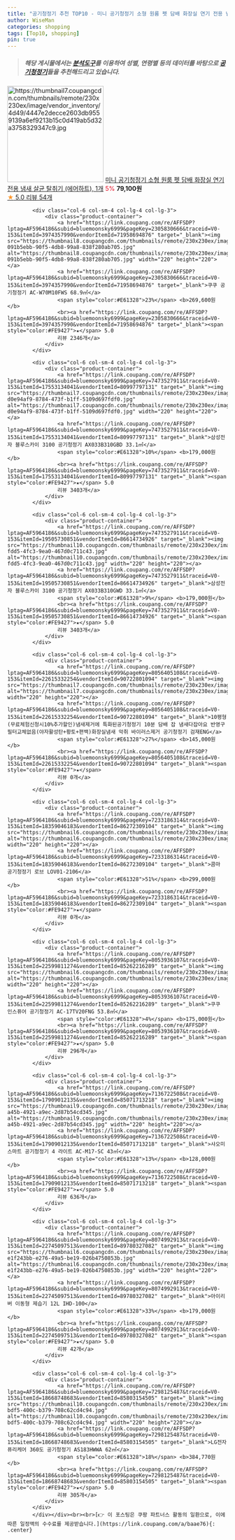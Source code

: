 ```yaml
---
title: "공기청정기 추천 TOP10 - 미니 공기청정기 소형 원룸 펫 담배 화장실 연기 전용 냄새 살균 탈취기 (에어하트), 1개"
author: WiseMan
categories: shopping
tags: [Top10, shopping]
pin: true
---
```


> ##### 해당 게시물에서는 [**분석도구**](https://itemscout.io/)를 이용하여 **성별**, **연령별** 등의 데이터를 바탕으로 [**공기청정기**](https://link.coupang.com/a/baae76)들을 추천해드리고 있습니다.
<div class="container"><div class="row">
            <div class="col-6 col-sm-4 col-lg-4 col-lg-3">
                <div class="product-container">
                    <a href="https://link.coupang.com/re/AFFSDP?lptag=AF5964186&subid=bluemoonsky6999&pageKey=8068450455&traceid=V0-153&itemId=22700253567&vendorItemId=89735873345" target="_blank"><img src="https://thumbnail7.coupangcdn.com/thumbnails/remote/230x230ex/image/vendor_inventory/4d49/4447e2decce2603db9559139a6ef9213b15c0d419ab5d32a3758329347c9.jpg" alt="https://thumbnail7.coupangcdn.com/thumbnails/remote/230x230ex/image/vendor_inventory/4d49/4447e2decce2603db9559139a6ef9213b15c0d419ab5d32a3758329347c9.jpg" width="220" height="220"></a>
                    <a href="https://link.coupang.com/re/AFFSDP?lptag=AF5964186&subid=bluemoonsky6999&pageKey=8068450455&traceid=V0-153&itemId=22700253567&vendorItemId=89735873345" target="_blank">미니 공기청정기 소형 원룸 펫 담배 화장실 연기 전용 냄새 살균 탈취기 (에어하트), 1개</a>
                    <span style="color:#E61328">5%</span> <b>79,100원</b>
                    <br><a href="https://link.coupang.com/re/AFFSDP?lptag=AF5964186&subid=bluemoonsky6999&pageKey=8068450455&traceid=V0-153&itemId=22700253567&vendorItemId=89735873345" target="_blank"><span style="color:#FE9427">★</span> 5.0
                    리뷰 54개</a>
                </div>
            </div>
            
            <div class="col-6 col-sm-4 col-lg-4 col-lg-3">
                <div class="product-container">
                    <a href="https://link.coupang.com/re/AFFSDP?lptag=AF5964186&subid=bluemoonsky6999&pageKey=2305830666&traceid=V0-153&itemId=3974357990&vendorItemId=71958694876" target="_blank"><img src="https://thumbnail8.coupangcdn.com/thumbnails/remote/230x230ex/image/retail/images/2442179130084885-091b5ebb-90f5-4db8-99a8-838f280ab705.jpg" alt="https://thumbnail8.coupangcdn.com/thumbnails/remote/230x230ex/image/retail/images/2442179130084885-091b5ebb-90f5-4db8-99a8-838f280ab705.jpg" width="220" height="220"></a>
                    <a href="https://link.coupang.com/re/AFFSDP?lptag=AF5964186&subid=bluemoonsky6999&pageKey=2305830666&traceid=V0-153&itemId=3974357990&vendorItemId=71958694876" target="_blank">쿠쿠 공기청정기 AC-W70M10FWS 68.9㎡</a>
                    <span style="color:#E61328">23%</span> <b>269,600원</b>
                    <br><a href="https://link.coupang.com/re/AFFSDP?lptag=AF5964186&subid=bluemoonsky6999&pageKey=2305830666&traceid=V0-153&itemId=3974357990&vendorItemId=71958694876" target="_blank"><span style="color:#FE9427">★</span> 5.0
                    리뷰 2346개</a>
                </div>
            </div>
            
            <div class="col-6 col-sm-4 col-lg-4 col-lg-3">
                <div class="product-container">
                    <a href="https://link.coupang.com/re/AFFSDP?lptag=AF5964186&subid=bluemoonsky6999&pageKey=7473527911&traceid=V0-153&itemId=17553134041&vendorItemId=80997797131" target="_blank"><img src="https://thumbnail7.coupangcdn.com/thumbnails/remote/230x230ex/image/retail/images/2978621877215271-d0e94af9-8784-473f-b1ff-5109d697fdf0.jpg" alt="https://thumbnail7.coupangcdn.com/thumbnails/remote/230x230ex/image/retail/images/2978621877215271-d0e94af9-8784-473f-b1ff-5109d697fdf0.jpg" width="220" height="220"></a>
                    <a href="https://link.coupang.com/re/AFFSDP?lptag=AF5964186&subid=bluemoonsky6999&pageKey=7473527911&traceid=V0-153&itemId=17553134041&vendorItemId=80997797131" target="_blank">삼성전자 블루스카이 3100 공기청정기 AX033B310GBD 33.1㎡</a>
                    <span style="color:#E61328">10%</span> <b>179,000원</b>
                    <br><a href="https://link.coupang.com/re/AFFSDP?lptag=AF5964186&subid=bluemoonsky6999&pageKey=7473527911&traceid=V0-153&itemId=17553134041&vendorItemId=80997797131" target="_blank"><span style="color:#FE9427">★</span> 5.0
                    리뷰 3403개</a>
                </div>
            </div>
            
            <div class="col-6 col-sm-4 col-lg-4 col-lg-3">
                <div class="product-container">
                    <a href="https://link.coupang.com/re/AFFSDP?lptag=AF5964186&subid=bluemoonsky6999&pageKey=7473527911&traceid=V0-153&itemId=19505730851&vendorItemId=86614734926" target="_blank"><img src="https://thumbnail10.coupangcdn.com/thumbnails/remote/230x230ex/image/retail/images/2023/07/18/14/8/2e4855de-fdd5-4fc3-9ea0-467d0c711c43.jpg" alt="https://thumbnail10.coupangcdn.com/thumbnails/remote/230x230ex/image/retail/images/2023/07/18/14/8/2e4855de-fdd5-4fc3-9ea0-467d0c711c43.jpg" width="220" height="220"></a>
                    <a href="https://link.coupang.com/re/AFFSDP?lptag=AF5964186&subid=bluemoonsky6999&pageKey=7473527911&traceid=V0-153&itemId=19505730851&vendorItemId=86614734926" target="_blank">삼성전자 블루스카이 3100 공기청정기 AX033B310GWD 33.1㎡</a>
                    <span style="color:#E61328">9%</span> <b>179,000원</b>
                    <br><a href="https://link.coupang.com/re/AFFSDP?lptag=AF5964186&subid=bluemoonsky6999&pageKey=7473527911&traceid=V0-153&itemId=19505730851&vendorItemId=86614734926" target="_blank"><span style="color:#FE9427">★</span> 5.0
                    리뷰 3403개</a>
                </div>
            </div>
            
            <div class="col-6 col-sm-4 col-lg-4 col-lg-3">
                <div class="product-container">
                    <a href="https://link.coupang.com/re/AFFSDP?lptag=AF5964186&subid=bluemoonsky6999&pageKey=8056405108&traceid=V0-153&itemId=22615332254&vendorItemId=90722801094" target="_blank"><img src="https://thumbnail7.coupangcdn.com/thumbnails/remote/230x230ex/image/vendor_inventory/a32f/a06715408735a182d7316d6fa68e471e2f7f8cb9c03e75e4c855afc51e95.jpg" alt="https://thumbnail7.coupangcdn.com/thumbnails/remote/230x230ex/image/vendor_inventory/a32f/a06715408735a182d7316d6fa68e471e2f7f8cb9c03e75e4c855afc51e95.jpg" width="220" height="220"></a>
                    <a href="https://link.coupang.com/re/AFFSDP?lptag=AF5964186&subid=bluemoonsky6999&pageKey=8056405108&traceid=V0-153&itemId=22615332254&vendorItemId=90722801094" target="_blank">10평형(무료체험신청시10%추가할인)냄새제거에 특화된공기청정기 10분 담배 잡 냄새다잡아요 반영구필터교체없음(야자활성탄+황토+편백)화장실냄새 악취 바이러스제거 공기청정기 검재ENG</a>
                    <span style="color:#E61328">27%</span> <b>145,000원</b>
                    <br><a href="https://link.coupang.com/re/AFFSDP?lptag=AF5964186&subid=bluemoonsky6999&pageKey=8056405108&traceid=V0-153&itemId=22615332254&vendorItemId=90722801094" target="_blank"><span style="color:#FE9427">★</span> 
                    리뷰 0개</a>
                </div>
            </div>
            
            <div class="col-6 col-sm-4 col-lg-4 col-lg-3">
                <div class="product-container">
                    <a href="https://link.coupang.com/re/AFFSDP?lptag=AF5964186&subid=bluemoonsky6999&pageKey=7233186314&traceid=V0-153&itemId=18359046183&vendorItemId=86272309104" target="_blank"><img src="https://thumbnail6.coupangcdn.com/thumbnails/remote/230x230ex/image/vendor_inventory/1e49/fe535fa680123144936003570361c0de5402a18c357bbbbe47aa4aeb52a3.png" alt="https://thumbnail6.coupangcdn.com/thumbnails/remote/230x230ex/image/vendor_inventory/1e49/fe535fa680123144936003570361c0de5402a18c357bbbbe47aa4aeb52a3.png" width="220" height="220"></a>
                    <a href="https://link.coupang.com/re/AFFSDP?lptag=AF5964186&subid=bluemoonsky6999&pageKey=7233186314&traceid=V0-153&itemId=18359046183&vendorItemId=86272309104" target="_blank">콤마 공기청정기 로브 LOV01-2106</a>
                    <span style="color:#E61328">51%</span> <b>299,000원</b>
                    <br><a href="https://link.coupang.com/re/AFFSDP?lptag=AF5964186&subid=bluemoonsky6999&pageKey=7233186314&traceid=V0-153&itemId=18359046183&vendorItemId=86272309104" target="_blank"><span style="color:#FE9427">★</span> 
                    리뷰 0개</a>
                </div>
            </div>
            
            <div class="col-6 col-sm-4 col-lg-4 col-lg-3">
                <div class="product-container">
                    <a href="https://link.coupang.com/re/AFFSDP?lptag=AF5964186&subid=bluemoonsky6999&pageKey=8053936107&traceid=V0-153&itemId=22599811274&vendorItemId=85262216289" target="_blank"><img src="https://thumbnail6.coupangcdn.com/thumbnails/remote/230x230ex/image/rs_quotation_api/5pnr0zwu/46d99dd32ac5454ab6bc5ab2e6d6a7c2.jpg" alt="https://thumbnail6.coupangcdn.com/thumbnails/remote/230x230ex/image/rs_quotation_api/5pnr0zwu/46d99dd32ac5454ab6bc5ab2e6d6a7c2.jpg" width="220" height="220"></a>
                    <a href="https://link.coupang.com/re/AFFSDP?lptag=AF5964186&subid=bluemoonsky6999&pageKey=8053936107&traceid=V0-153&itemId=22599811274&vendorItemId=85262216289" target="_blank">쿠쿠 인스퓨어 공기청정기 AC-17TV20FNG 53.8㎡</a>
                    <span style="color:#E61328">4%</span> <b>175,000원</b>
                    <br><a href="https://link.coupang.com/re/AFFSDP?lptag=AF5964186&subid=bluemoonsky6999&pageKey=8053936107&traceid=V0-153&itemId=22599811274&vendorItemId=85262216289" target="_blank"><span style="color:#FE9427">★</span> 5.0
                    리뷰 296개</a>
                </div>
            </div>
            
            <div class="col-6 col-sm-4 col-lg-4 col-lg-3">
                <div class="product-container">
                    <a href="https://link.coupang.com/re/AFFSDP?lptag=AF5964186&subid=bluemoonsky6999&pageKey=7136722508&traceid=V0-153&itemId=17909012135&vendorItemId=85071713218" target="_blank"><img src="https://thumbnail9.coupangcdn.com/thumbnails/remote/230x230ex/image/retail/images/2023/02/14/16/6/fbd42528-a45b-4921-a9ec-2d87b54cd345.jpg" alt="https://thumbnail9.coupangcdn.com/thumbnails/remote/230x230ex/image/retail/images/2023/02/14/16/6/fbd42528-a45b-4921-a9ec-2d87b54cd345.jpg" width="220" height="220"></a>
                    <a href="https://link.coupang.com/re/AFFSDP?lptag=AF5964186&subid=bluemoonsky6999&pageKey=7136722508&traceid=V0-153&itemId=17909012135&vendorItemId=85071713218" target="_blank">샤오미 스마트 공기청정기 4 라이트 AC-M17-SC 43㎡</a>
                    <span style="color:#E61328">13%</span> <b>128,000원</b>
                    <br><a href="https://link.coupang.com/re/AFFSDP?lptag=AF5964186&subid=bluemoonsky6999&pageKey=7136722508&traceid=V0-153&itemId=17909012135&vendorItemId=85071713218" target="_blank"><span style="color:#FE9427">★</span> 5.0
                    리뷰 636개</a>
                </div>
            </div>
            
            <div class="col-6 col-sm-4 col-lg-4 col-lg-3">
                <div class="product-container">
                    <a href="https://link.coupang.com/re/AFFSDP?lptag=AF5964186&subid=bluemoonsky6999&pageKey=8074992913&traceid=V0-153&itemId=22745097513&vendorItemId=89780327082" target="_blank"><img src="https://thumbnail6.coupangcdn.com/thumbnails/remote/230x230ex/image/retail/images/805828828629957-e1f243bb-e276-49a5-be19-026b4750853b.jpg" alt="https://thumbnail6.coupangcdn.com/thumbnails/remote/230x230ex/image/retail/images/805828828629957-e1f243bb-e276-49a5-be19-026b4750853b.jpg" width="220" height="220"></a>
                    <a href="https://link.coupang.com/re/AFFSDP?lptag=AF5964186&subid=bluemoonsky6999&pageKey=8074992913&traceid=V0-153&itemId=22745097513&vendorItemId=89780327082" target="_blank">아이리버 이동형 제습기 12L IHD-100</a>
                    <span style="color:#E61328">33%</span> <b>179,000원</b>
                    <br><a href="https://link.coupang.com/re/AFFSDP?lptag=AF5964186&subid=bluemoonsky6999&pageKey=8074992913&traceid=V0-153&itemId=22745097513&vendorItemId=89780327082" target="_blank"><span style="color:#FE9427">★</span> 5.0
                    리뷰 42개</a>
                </div>
            </div>
            
            <div class="col-6 col-sm-4 col-lg-4 col-lg-3">
                <div class="product-container">
                    <a href="https://link.coupang.com/re/AFFSDP?lptag=AF5964186&subid=bluemoonsky6999&pageKey=7298125487&traceid=V0-153&itemId=18668748683&vendorItemId=85803154505" target="_blank"><img src="https://thumbnail10.coupangcdn.com/thumbnails/remote/230x230ex/image/retail/images/2023/04/27/17/2/32e7a1c5-bdf5-400c-b379-708c62cd4c94.jpg" alt="https://thumbnail10.coupangcdn.com/thumbnails/remote/230x230ex/image/retail/images/2023/04/27/17/2/32e7a1c5-bdf5-400c-b379-708c62cd4c94.jpg" width="220" height="220"></a>
                    <a href="https://link.coupang.com/re/AFFSDP?lptag=AF5964186&subid=bluemoonsky6999&pageKey=7298125487&traceid=V0-153&itemId=18668748683&vendorItemId=85803154505" target="_blank">LG전자 퓨리케어 360도 공기청정기 AS183HWWA 62㎡</a>
                    <span style="color:#E61328">18%</span> <b>384,770원</b>
                    <br><a href="https://link.coupang.com/re/AFFSDP?lptag=AF5964186&subid=bluemoonsky6999&pageKey=7298125487&traceid=V0-153&itemId=18668748683&vendorItemId=85803154505" target="_blank"><span style="color:#FE9427">★</span> 5.0
                    리뷰 305개</a>
                </div>
            </div>
            </div></div><br><br>[👉 이 포스팅은 쿠팡 파트너스 활동의 일환으로, 이에 따른 일정액의 수수료를 제공받습니다.](https://link.coupang.com/a/baae76){: .center}